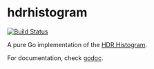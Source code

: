 hdrhistogram
============

[![Build Status](https://travis-ci.org/codahale/hdrhistogram.png?branch=master)](https://travis-ci.org/codahale/hdrhistogram)

A pure Go implementation of the [HDR Histogram](https://github.com/HdrHistogram/HdrHistogram).

For documentation, check [godoc](http://godoc.org/github.com/codahale/hdrhistogram).
